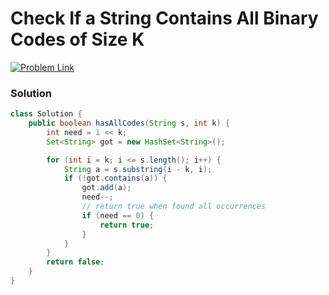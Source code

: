 # Check If a String Contains All Binary Codes of Size K

[![Problem Link](https://img.shields.io/badge/-LeetCode-FFA116?style=for-the-badge&logo=LeetCode&logoColor=black)](https://leetcode.com/problems/check-if-a-string-contains-all-binary-codes-of-size-k/)



### Solution
```java
class Solution {
    public boolean hasAllCodes(String s, int k) {
        int need = 1 << k;
        Set<String> got = new HashSet<String>();

        for (int i = k; i <= s.length(); i++) {
            String a = s.substring(i - k, i);
            if (!got.contains(a)) {
                got.add(a);
                need--;
                // return true when found all occurrences
                if (need == 0) {
                    return true;
                }
            }
        }
        return false;
    }
}

```
